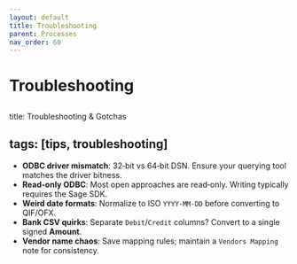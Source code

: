 ```yaml
---
layout: default
title: Troubleshooting
parent: Processes
nav_order: 60
---
```

# Troubleshooting
##
title: Troubleshooting & Gotchas

## tags: [tips, troubleshooting]

- **ODBC driver mismatch**: 32‑bit vs 64‑bit DSN. Ensure your querying tool matches the driver bitness.
- **Read‑only ODBC**: Most open approaches are read‑only. Writing typically requires the Sage SDK.
- **Weird date formats**: Normalize to ISO `YYYY‑MM‑DD` before converting to QIF/OFX.
- **Bank CSV quirks**: Separate `Debit`/`Credit` columns? Convert to a single signed **Amount**.
- **Vendor name chaos**: Save mapping rules; maintain a `Vendors Mapping` note for consistency.
